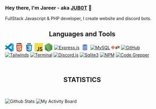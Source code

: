### Hey there, I'm Jareer - aka [JUB0T](https://jareer.xyz/) 👋
FullStack Javascript & PHP developer, I create website and discord bots.
 
<h2 align="center">
  Languages and Tools
</h2> 

[<img align="center" alt="Visual Studio Code" width="28px" src="https://raw.githubusercontent.com/github/explore/80688e429a7d4ef2fca1e82350fe8e3517d3494d/topics/visual-studio-code/visual-studio-code.png" />][webdevplaylist]
[<img align="center" alt="HTML5" width="28px" src="https://raw.githubusercontent.com/github/explore/80688e429a7d4ef2fca1e82350fe8e3517d3494d/topics/html/html.png" />][webdevplaylist]
[<img align="center" alt="CSS3" width="28px" src="https://raw.githubusercontent.com/github/explore/80688e429a7d4ef2fca1e82350fe8e3517d3494d/topics/css/css.png" />][webdevplaylist]
[<img align="center" alt="JavaScript" width="28px" src="https://raw.githubusercontent.com/github/explore/80688e429a7d4ef2fca1e82350fe8e3517d3494d/topics/javascript/javascript.png" />][webdevplaylist]
[<img align="center" alt="Node.js" width="28px" src="https://raw.githubusercontent.com/github/explore/80688e429a7d4ef2fca1e82350fe8e3517d3494d/topics/nodejs/nodejs.png" />][webdevplaylist]
[<img align="center" alt="Express.js" width="28px" src="https://cdn.iconscout.com/icon/free/png-512/node-js-1174925.png" />][webdevplaylist]
[<img align="center" alt="SQL" width="28px" src="https://raw.githubusercontent.com/github/explore/80688e429a7d4ef2fca1e82350fe8e3517d3494d/topics/sql/sql.png" />][webdevplaylist]
[<img align="center" alt="MySQL" width="28px" src="https://user-images.githubusercontent.com/57962439/125192805-e8228b00-e249-11eb-95e1-0797ff2ec8ec.png" />][webdevplaylist]
[<img align="center" alt="Git" width="28px" src="https://raw.githubusercontent.com/github/explore/80688e429a7d4ef2fca1e82350fe8e3517d3494d/topics/git/git.png" />][webdevplaylist]
[<img align="center" alt="GitHub" width="28px" src="https://user-images.githubusercontent.com/57962439/125192785-d4772480-e249-11eb-9f07-2d7e9da3447b.png" />][webdevplaylist]
[<img align="center" alt="Tailwinds" width="28px" src="https://user-images.githubusercontent.com/57962439/125192751-b6112900-e249-11eb-9c75-5afca9430689.png" />][webdevplaylist]
[<img align="center" alt="Terminal" width="28px" src="https://user-images.githubusercontent.com/57962439/125192675-616dae00-e249-11eb-94a2-73decb5bd2ed.png"/>][webdevplaylist]
[<img align="center" alt="Discord.js" width="28px" src="https://user-images.githubusercontent.com/57962439/125192659-4a2ec080-e249-11eb-8aad-22b2d1bd6668.png" />][webdevplaylist]
[<img align="center" alt="Sqlite3" width="28px" src="https://user-images.githubusercontent.com/57962439/125192609-0936ac00-e249-11eb-93f8-a58b89debc37.png" />][webdevplaylist]
[<img align="center" alt="NPM" width="28px" src="https://user-images.githubusercontent.com/57962439/125192637-31bea600-e249-11eb-959e-5ef1d9d265d1.png" />][webdevplaylist]
[<img align="center" alt="Code Grepper" width="28px" src="https://user-images.githubusercontent.com/57962439/125292410-bb8e7200-e322-11eb-8acd-7a330e68eb41.png" />][webdevplaylist]

</br>

<h2 align="center">
  STATISTICS
</h2> 

</br>

![Github Stats](https://github-readme-stats.vercel.app/api?username=jareer12&show_icons=true&include_all_commits=true&theme=discord_old_blurple&hide_border=true)
![My Activity Board](https://github-readme-stats.vercel.app/api/wakatime?username=jub0t&theme=discord_old_blurple&hide_border=true)

[webdevplaylist]: https://jareer.xyz/
[Profile]: https://github.com/jareer12
